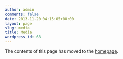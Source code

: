 ```yaml
---
author: admin
comments: false
date: 2013-11-20 04:15:05+00:00
layout: page
slug: media
title: Media
wordpress_id: 68
---
```


The contents of this page has moved to the [homepage](http://moveit.ros.org/).

